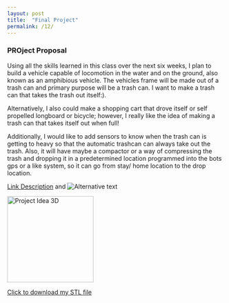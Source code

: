 ```yaml
---
layout: post
title:  "Final Project"
permalink: /12/
---
```


### PROject Proposal

Using all the skills learned in this class over the next six weeks, I plan to build a vehicle capable of locomotion in the water and on the ground, also known as an amphibious vehicle. The vehicles frame will be made out of a trash can and primary purpose will be a trash can. I want to make a trash can that takes the trash out itself:). 

Alternatively, I also could make a shopping cart that drove itself or self propelled longboard or bicycle; however, I really like the idea of making a trash can that takes itself out when full!

Additionally, I would like to add sensors to know when the trash can is getting to heavy so that the automatic trashcan can always take out the trash. Also, it will have  maybe a compactor or a way of compressing the trash and dropping it in a predetermined location programmed into the bots gps or a like system, so it can go from stay/ home location to the drop location.


<!-- You can include comments that will not be translated to HTML -->

<!-- You can include links and images in the following format: -->

[Link Description](url) and ![Alternative text](motor.jpg)


<!-- Or, you can also directly include HTML, for example to make a split image -->


<img src="automatic trash can.glb" alt="Project Idea 3D" style="height: 200px; max-width: 48%">

<!-- You can also use HTML tags to include a video -->


<!-- Or to add a download link to any (reasonably small) file in your permalink directory -->

<a href='cube.stl' download>Click to download my STL file</a>

